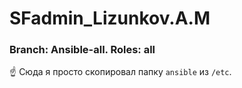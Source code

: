 # SFadmin_Lizunkov.A.M

### Branch: Ansible-all. Roles: all

:point_up: Сюда я просто скопировал папку `ansible` из `/etc`.
